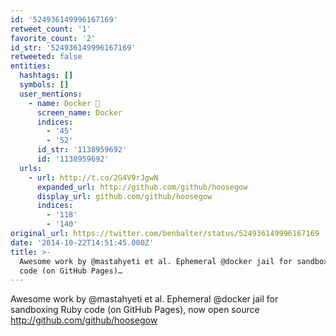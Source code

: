 ```yaml
---
id: '524936149996167169'
retweet_count: '1'
favorite_count: '2'
id_str: '524936149996167169'
retweeted: false
entities:
  hashtags: []
  symbols: []
  user_mentions:
    - name: Docker 🐳
      screen_name: Docker
      indices:
        - '45'
        - '52'
      id_str: '1138959692'
      id: '1138959692'
  urls:
    - url: http://t.co/2G4V9rJgwN
      expanded_url: http://github.com/github/hoosegow
      display_url: github.com/github/hoosegow
      indices:
        - '118'
        - '140'
original_url: https://twitter.com/benbalter/status/524936149996167169
date: '2014-10-22T14:51:45.000Z'
title: >-
  Awesome work by @mastahyeti et al. Ephemeral @docker jail for sandboxing Ruby
  code (on GitHub Pages)…
---
```


Awesome work by @mastahyeti et al. Ephemeral @docker jail for sandboxing Ruby code (on GitHub Pages), now open source http://github.com/github/hoosegow